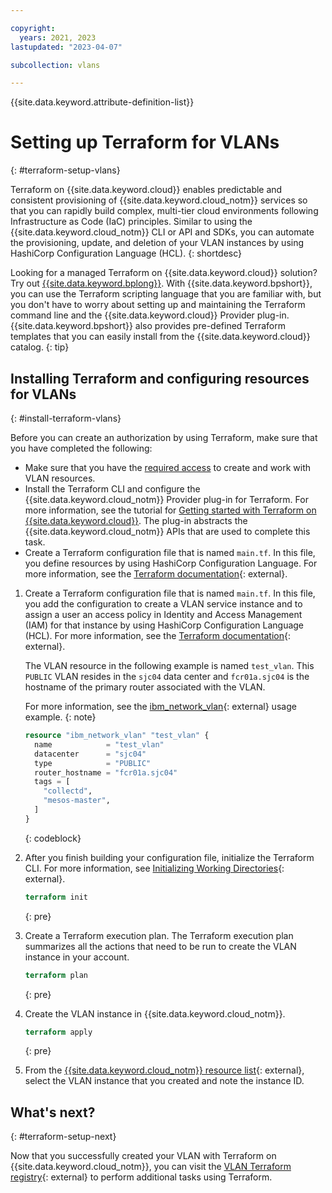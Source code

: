 ```yaml
---

copyright:
  years: 2021, 2023
lastupdated: "2023-04-07"

subcollection: vlans

---
```


{{site.data.keyword.attribute-definition-list}}


# Setting up Terraform for VLANs
{: #terraform-setup-vlans}

Terraform on {{site.data.keyword.cloud}} enables predictable and consistent provisioning of {{site.data.keyword.cloud_notm}} services so that you can rapidly build complex, multi-tier cloud environments following Infrastructure as Code (IaC) principles. Similar to using the {{site.data.keyword.cloud_notm}} CLI or API and SDKs, you can automate the provisioning, update, and deletion of your VLAN instances by using HashiCorp Configuration Language (HCL).
{: shortdesc}

Looking for a managed Terraform on {{site.data.keyword.cloud}} solution? Try out [{{site.data.keyword.bplong}}](/docs/schematics?topic=schematics-getting-started). With {{site.data.keyword.bpshort}}, you can use the Terraform scripting language that you are familiar with, but you don't have to worry about setting up and maintaining the Terraform command line and the {{site.data.keyword.cloud}} Provider plug-in. {{site.data.keyword.bpshort}} also provides pre-defined Terraform templates that you can easily install from the {{site.data.keyword.cloud}} catalog.
{: tip}

## Installing Terraform and configuring resources for VLANs
{: #install-terraform-vlans}

Before you can create an authorization by using Terraform, make sure that you have completed the following:

* Make sure that you have the [required access](/docs/account?topic=account-mngclassicinfra) to create and work with VLAN resources.
* Install the Terraform CLI and configure the {{site.data.keyword.cloud_notm}} Provider plug-in for Terraform. For more information, see the tutorial for [Getting started with Terraform on {{site.data.keyword.cloud}}](/docs/ibm-cloud-provider-for-terraform?topic=ibm-cloud-provider-for-terraform-getting-started). The plug-in abstracts the {{site.data.keyword.cloud_notm}} APIs that are used to complete this task.
* Create a Terraform configuration file that is named `main.tf`. In this file, you define resources by using HashiCorp Configuration Language. For more information, see the [Terraform documentation](https://developer.hashicorp.com/terraform/language){: external}.

1. Create a Terraform configuration file that is named `main.tf`. In this file, you add the configuration to create a VLAN service instance and to assign a user an access policy in Identity and Access Management (IAM) for that instance by using HashiCorp Configuration Language (HCL). For more information, see the [Terraform documentation](https://www.terraform.io/docs/language/index.html){: external}.

   The VLAN resource in the following example is named `test_vlan`. This `PUBLIC` VLAN resides in the `sjc04` data center and `fcr01a.sjc04` is the hostname of the primary router associated with the VLAN.

      For more information, see the [ibm_network_vlan](https://registry.terraform.io/providers/IBM-Cloud/ibm/latest/docs/resources/network_vlan){: external} usage example.
      {: note}

   ```terraform
   resource "ibm_network_vlan" "test_vlan" {
     name            = "test_vlan"
     datacenter      = "sjc04"
     type            = "PUBLIC"
     router_hostname = "fcr01a.sjc04"
     tags = [
       "collectd",
       "mesos-master",
     ]
   }
   ```
   {: codeblock}

1. After you finish building your configuration file, initialize the Terraform CLI. For more information, see [Initializing Working Directories](https://developer.hashicorp.com/terraform/cli/init){: external}.

   ```terraform
   terraform init
   ```
   {: pre}

1. Create a Terraform execution plan. The Terraform execution plan summarizes all the actions that need to be run to create the VLAN instance in your account.

   ```terraform
   terraform plan
   ```
   {: pre}

1. Create the VLAN instance in {{site.data.keyword.cloud_notm}}.

   ```terraform
   terraform apply
   ```
   {: pre}

1. From the [{{site.data.keyword.cloud_notm}} resource list](/resources){: external}, select the VLAN instance that you created and note the instance ID.

## What's next?
{: #terraform-setup-next}

Now that you successfully created your VLAN with Terraform on {{site.data.keyword.cloud_notm}}, you can visit the [VLAN Terraform registry](https://registry.terraform.io/providers/IBM-Cloud/ibm/latest/docs/resources/network_vlan){: external} to perform additional tasks using Terraform.
